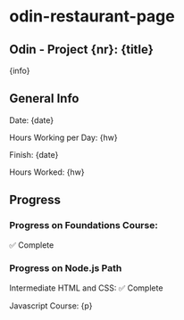 # odin-restaurant-page
## Odin - Project {nr}: {title}

{info}

## General Info
Date: {date}

Hours Working per Day: {hw}

Finish: {date}

Hours Worked: {hw}

## Progress
### Progress on Foundations Course: 
✅ Complete

### Progress on Node.js Path
Intermediate HTML and CSS: ✅ Complete

Javascript Course: {p}
